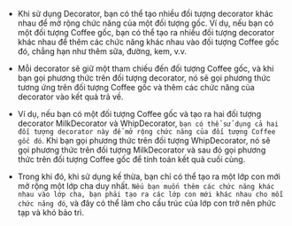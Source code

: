 - Khi sử dụng Decorator, bạn có thể tạo nhiều đối tượng decorator khác nhau để mở rộng chức năng của một đối tượng gốc.
  Ví dụ, nếu bạn có một đối tượng Coffee gốc, bạn có thể tạo ra nhiều đối tượng decorator khác nhau để thêm các chức
  năng khác nhau vào đối tượng Coffee gốc đó, chẳng hạn như thêm sữa, đường, kem, v.v.

- Mỗi decorator sẽ giữ một tham chiếu đến đối tượng Coffee gốc, và khi bạn gọi phương thức trên đối tượng decorator, nó
  sẽ gọi phương thức tương ứng trên đối tượng Coffee gốc và thêm các chức năng của decorator vào kết quả trả về.

- Ví dụ, nếu bạn có một đối tượng Coffee gốc và tạo ra hai đối tượng decorator MilkDecorator và WhipDecorator, `bạn có
  thể sử dụng cả hai đối tượng decorator này để mở rộng chức năng của đối tượng Coffee gốc đó`. Khi bạn gọi phương thức
  trên đối tượng WhipDecorator, nó sẽ gọi phương thức trên đối tượng MilkDecorator và sau đó gọi phương thức trên đối
  tượng Coffee gốc để tính toán kết quả cuối cùng.

- Trong khi đó, khi sử dụng kế thừa, bạn chỉ có thể tạo ra một lớp con mới mở rộng một lớp cha duy
  nhất. `Nếu bạn muốn thêm các chức năng khác nhau vào lớp cha, bạn phải tạo ra các lớp con mới khác nhau cho mỗi chức năng đó`,
  và đây có thể làm cho cấu trúc của lớp con trở nên phức tạp và khó bảo trì.
